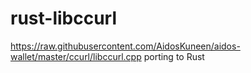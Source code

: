 # rust-libccurl
https://raw.githubusercontent.com/AidosKuneen/aidos-wallet/master/ccurl/libccurl.cpp porting to Rust
